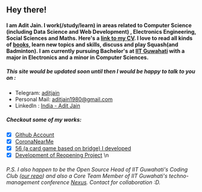 ## Hey there!
#### I am Adit Jain. I work(/study/learn) in areas related to Computer Science (including Data Science and Web Development) , Electronics Engineering, Social Sciences and Maths. Here's a  [link to my CV](https://docs.google.com/document/d/1dcmPbqKfTH2quXaWyJ6TVIee_BzMtYSlm8lYsROeZFc). I love to read all kinds of [books](https://docs.google.com/spreadsheets/d/1MjaHnDybAhPPjJOqcVM-cTij-4azN-dEXVDsHA-Q5mY/edit?usp=sharing), learn new topics and skills, discuss and play Squash(and Badminton). I am currently pursuing Bachelor's at [IIT Guwahati](iitg.ac.in) with a major in Electronics and a minor in Computer Sciences.

##### This site would be updated soon until then I would be happy to talk to you on :
- Telegram: [aditjain](https://t.me/aditjain)
- Personal Mail: [aditjain1980@gmail.com](mailto:aditjain1980@gmail.com)
- LinkedIn : [India - Adit Jain](https://www.linkedin.com/in/adit-jain/)


##### Checkout some of my works:
- [x] [Github Account](https://github.com/aditj)
- [x] [CoronaNearMe](http://coronanearme.com)
- [x] [56 (a card game based on bridge) I developed](https://bridgem.herokuapp.com)
- [x] [Development of Reopening Project](https://dalek2point3.github.io/reopen-website/)
\n

###### P.S. I also happen to be the Open Source Head of IIT Guwahati's Coding Club ([our repo](https://github.com/Coding-Club-IITG)) and also a Core Team Member of IIT Guwahati's techno-management conference [Nexus](techniche.org/nexus). Contact for collaboration :D. 
